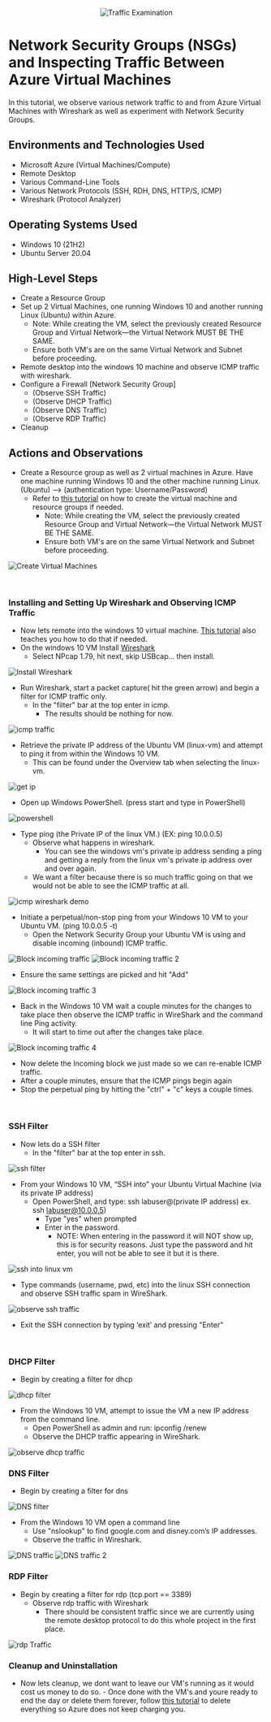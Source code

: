 <p align="center">
<img src="https://i.imgur.com/Ua7udoS.png" alt="Traffic Examination"/>
</p>

<h1>Network Security Groups (NSGs) and Inspecting Traffic Between Azure Virtual Machines</h1>
In this tutorial, we observe various network traffic to and from Azure Virtual Machines with Wireshark as well as experiment with Network Security Groups. <br />

<h2>Environments and Technologies Used</h2>

- Microsoft Azure (Virtual Machines/Compute)
- Remote Desktop
- Various Command-Line Tools
- Various Network Protocols (SSH, RDH, DNS, HTTP/S, ICMP)
- Wireshark (Protocol Analyzer)

<h2>Operating Systems Used </h2>

- Windows 10 (21H2)
- Ubuntu Server 20.04

<h2>High-Level Steps</h2>

- Create a Resource Group
- Set up 2 Virtual Machines, one running Windows 10 and another running Linux (Ubuntu) within Azure.
    - Note: While creating the VM, select the previously created Resource Group and Virtual Network—the Virtual Network MUST BE THE SAME.
    - Ensure both VM's are on the same Virtual Network and Subnet before proceeding.
- Remote desktop into the windows 10 machine and observe ICMP traffic with wireshark.
- Configure a Firewall [Network Security Group]
    - (Observe SSH Traffic)
    - (Observe DHCP Traffic)
    - (Observe DNS Traffic)
    - (Observe RDP Traffic)
- Cleanup

<h2>Actions and Observations</h2>

<p>
  
- Create a Resource group as well as 2 virtual machines in Azure. Have one machine running Windows 10 and the other machine running Linux. (Ubuntu) --> (authentication type: Username/Password)
    - Refer to [this tutorial](https://github.com/MatthewThompsonIT/creating-virtual-machines) on how to create the virtual machine and resource groups if needed.
        - Note: While creating the VM, select the previously created Resource Group and Virtual Network—the Virtual Network MUST BE THE SAME.
        - Ensure both VM's are on the same Virtual Network and Subnet before proceeding.
<img src="https://i.imgur.com/w9EmWOK.png" alt="Create Virtual Machines"/>

</p>
<br />

<h3>Installing and Setting Up Wireshark and Observing ICMP Traffic</h3>

<p>
  
- Now lets remote into the windows 10 virtual machine. [This tutorial](https://github.com/MatthewThompsonIT/creating-virtual-machines?tab=readme-ov-file#how-to-connect-to-the-virtual-machine) also teaches you how to do that if needed.
- On the windows 10 VM Install [Wireshark](https://www.wireshark.org/)
  - Select NPcap 1.79, hit next, skip USBcap... then install.
<img src="https://i.imgur.com/8pkhaYc.png" alt="Install Wireshark"/>
    
- Run Wireshark, start a packet capture( hit the green arrow) and begin a filter for ICMP traffic only.
    - In the "filter" bar at the top enter in icmp.
        - The results should be nothing for now.
    
<img src="https://i.imgur.com/jE1q9y9.png" alt="icmp traffic"/>

- Retrieve the private IP address of the Ubuntu VM (linux-vm) and attempt to ping it from within the Windows 10 VM.
  - This can be found under the Overview tab when selecting the linux-vm.

<img src="https://i.imgur.com/iYHsF3U.png" alt="get ip"/>

- Open up Windows PowerShell. (press start and type in PowerShell)
<img src="https://i.imgur.com/iztTbIC.png" alt="powershell"/>

- Type ping (the Private IP of the linux VM.)  (EX: ping 10.0.0.5)
     - Observe what happens in wireshark.
         - You can see the windows vm's private ip address sending a ping and getting a reply from the linux vm's private ip address over and over again.
     - We want a filter because there is so much traffic going on that we would not be able to see the ICMP traffic at all.

<img src="https://i.imgur.com/0qkktY1.png" alt="icmp wireshark demo"/>
</p>
<p>

- Initiate a perpetual/non-stop ping from your Windows 10 VM to your Ubuntu VM. (ping 10.0.0.5 -t)
    - Open the Network Security Group your Ubuntu VM is using and disable incoming (inbound) ICMP traffic.
      
<img src="https://i.imgur.com/dbi6UCF.png" alt="Block incoming traffic"/>
<img src="https://i.imgur.com/LiWEMeq.png" alt="Block incoming traffic 2"/>

- Ensure the same settings are picked and hit "Add"
<img src="https://i.imgur.com/1Tpys5a.png" alt="Block incoming traffic 3"/>

- Back in the Windows 10 VM wait a couple minutes for the changes to take place then observe the ICMP traffic in WireShark and the command line Ping activity.
     - It will start to time out after the changes take place.
<img src="https://i.imgur.com/moRWU2G.png" alt="Block incoming traffic 4"/>

- Now delete the Incoming block we just made so we can re-enable ICMP traffic.
- After a couple minutes, ensure that the ICMP pings begin again
- Stop the perpetual ping by hitting the "ctrl" + "c" keys a couple times.

</p>
<br />

<h3>SSH Filter</h3>

<p>

- Now lets do a SSH filter
    - In the "filter" bar at the top enter in ssh.
<img src="https://i.imgur.com/OAbQWhk.png" alt="ssh filter"/>

- From your Windows 10 VM, “SSH into” your Ubuntu Virtual Machine (via its private IP address)
    - Open PowerShell, and type: ssh labuser@(private IP address) ex. ssh labuser@10.0.0.5)
         - Type "yes" when prompted
         - Enter in the password.
              - NOTE: When entering in the password it will NOT show up, this is for security reasons. Just type the password and hit enter, you will not be able to see it but it is there.
<img src="https://i.imgur.com/FBEDqpJ.png" alt="ssh into linux vm"/>

- Type commands (username, pwd, etc) into the linux SSH connection and observe SSH traffic spam in WireShark.
<img src="https://i.imgur.com/WWDA20b.png" alt="observe ssh traffic"/>

- Exit the SSH connection by typing ‘exit’ and pressing "Enter"


</p>
<br />

<h3>DHCP Filter</h3>

</p>

- Begin by creating a filter for dhcp
<img src="https://i.imgur.com/9S17Phv.png" alt="dhcp filter"/>

- From the Windows 10 VM, attempt to issue the VM a new IP address from the command line.
    - Open PowerShell as admin and run: ipconfig /renew
    - Observe the DHCP traffic appearing in WireShark.
<img src="https://i.imgur.com/F7eDZdV.png" alt="observe dhcp traffic"/>

<br />

<h3>DNS Filter</h3>

<p>

- Begin by creating a filter for dns
<img src="https://i.imgur.com/yAkpnsT.png" alt="DNS filter"/>

- From the Windows 10 VM open a command line
    - Use "nslookup" to find google.com and disney.com’s IP addresses.
    - Observe the traffic in Wireshark.

<img src="https://i.imgur.com/Pka9Lxb.png" alt="DNS traffic"/>
<img src="https://i.imgur.com/tmJ0tcX.png" alt="DNS traffic 2"/>

</p>

<h3>RDP Filter</h3>

<p>

- Begin by creating a filter for rdp (tcp.port == 3389)
     - Observe rdp traffic with Wireshark
          - There should be consistent traffic since we are currently using the remote desktop protocol to do this whole project in the first place.
<img src="https://i.imgur.com/6AL8Toc.png" alt="rdp Traffic"/>

    
</p>

<h3>Cleanup and Uninstallation</h3>

<p>

- Now lets cleanup, we dont want to leave our VM's running as it would cost us money to do so.
      - Once done with the VM's and youre ready to end the day or delete them forever, follow [this tutorial](https://github.com/MatthewThompsonIT/creating-virtual-machines?tab=readme-ov-file#cleanupexiting-the-vm) to delete everything so Azure does not keep charging you.

</p>
<br />

